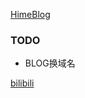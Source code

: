 [HimeBlog](https://blog.princessdreamland.top/) 

### TODO

- BLOG换域名

[bilibili](https://space.bilibili.com/2256304/dynamic)




